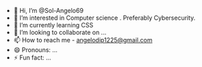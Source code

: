 - 👋 Hi, I’m @Sol-Angelo69
- 👀 I’m interested in Computer science . Preferably Cybersecurity.
- 🌱 I’m currently learning CSS
- 💞️ I’m looking to collaborate on ...
- 📫 How to reach me - angelodip1225@gmail.com
- 😄 Pronouns: ...
- ⚡ Fun fact: ...

<!---
Sol-Angelo69/Sol-Angelo69 is a ✨ special ✨ repository because its `README.md` (this file) appears on your GitHub profile.
You can click the Preview link to take a look at your changes.
--->

